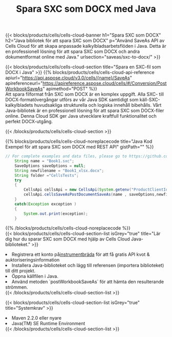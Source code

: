 ﻿---
title:  Spara SXC som DOCX med Java
description:  Använder Aspose.Cells Cloud SDK for Java för att spara SXC-formatfil som DOCX-formatfil.
kwords: Excel, Save SXC as DOCX, REST, Java
howto: How to save SXC as DOCX using Aspose.Cells Cloud Java library.
---
{{< blocks/products/cells/cells-cloud-banner h1="Spara SXC som DOCX" h2="Java bibliotek för att spara SXC som DOCX" p="Använd SaveAs API av Cells Cloud för att skapa anpassade kalkylbladsarbetsflöden i Java. Detta är en professionell lösning för att spara SXC som DOCX och andra dokumentformat online med Java." urlsection="saveas/sxc-to-docx/" >}}

{{< blocks/products/cells/cells-cloud-section title="Spara en SXC-fil som DOCX i Java" >}}
{{% blocks/products/cells/cells-cloud-api-reference apiurl="https://api.aspose.cloud/v3.0/cells/{name}/SaveAs" apireferenceurl="https://apireference.aspose.cloud/cells/#/Conversion/PostWorkbookSaveAs" apimethod="POST" %}}
<br/>
Att spara filformat från SXC som DOCX är en komplex uppgift. Alla SXC- till DOCX-formatövergångar utförs av vår Java SDK samtidigt som käll-SXC-kalkylbladets huvudsakliga strukturella och logiska innehåll bibehålls. Vårt Java-bibliotek är en professionell lösning för att spara SXC som DOCX-filer online. Denna Cloud SDK ger Java utvecklare kraftfull funktionalitet och perfekt DOCX-utgång.

{{< /blocks/products/cells/cells-cloud-section >}}

{{% blocks/products/cells/cells-cloud-noreplacecode title="Java Kod Exempel för att spara SXC som DOCX med REST API" gistPath="" %}}
  
```java
// For complete examples and data files, please go to https://github.com/aspose-cells-cloud/aspose-cells-cloud-java/
    String name = "Book1.sxc";
    SaveOptions saveOptions = null;
    String newfilename = "Book1_xlsx.docx";
    String folder ="CellsTests";
    try 
    {
        CellsApi cellsApi = new CellsApi(System.getenv("ProductClientId"), System.getenv("ProductClientSecret"));
        cellsApi.cellsSaveAsPostDocumentSaveAs(name , saveOptions,newfilename,false,false,folder,null,null,null,true);                       
    }
    catch(Exception exception )
    {
        System.out.print(exception);
    }
```
  
{{% /blocks/products/cells/cells-cloud-noreplacecode %}}
<br/>
{{< blocks/products/cells/cells-cloud-section-list isGrey="true" title="Lär dig hur du sparar SXC som DOCX med hjälp av Cells Cloud Java-biblioteket." >}}
<li> Registrera ett konto på<a href="https://dashboard.aspose.cloud/">instrumentbräda</a> för att få gratis API kvot & auktoriseringsinformation</li>
<li>Installera Java-biblioteket och lägg till referensen (importera biblioteket) till ditt projekt.</li>
<li>Öppna källfilen i Java.</li>
<li>Använd metoden `postWorkbookSaveAs` för att hämta den resulterande strömmen.</li>
{{< /blocks/products/cells/cells-cloud-section-list >}}

{{< blocks/products/cells/cells-cloud-section-list isGrey="true" title="Systemkrav" >}}
<li>Maven 2.2.0 eller nyare</li>
<li>Java(TM) SE Runtime Environment</li>
{{< /blocks/products/cells/cells-cloud-section-list >}}
